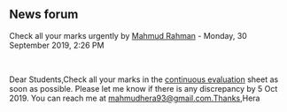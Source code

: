 <h2>News forum</h2><a href="https://moodle.cse.buet.ac.bd/user/view.php?id=1121&course=432"></a>
Check all your marks urgently
by <a href="https://moodle.cse.buet.ac.bd/user/view.php?id=1121&course=432">Mahmud Rahman</a> - Monday, 30 September 2019, 2:26 PM


 

Dear Students,Check all your marks in the <a href="https://moodle.cse.buet.ac.bd/mod/url/view.php?id=5570">continuous evaluation</a> sheet as soon as possible. Please let me know if there is any discrepancy by 5 Oct 2019. You can reach me at mahmudhera93@gmail.com.Thanks,Hera






